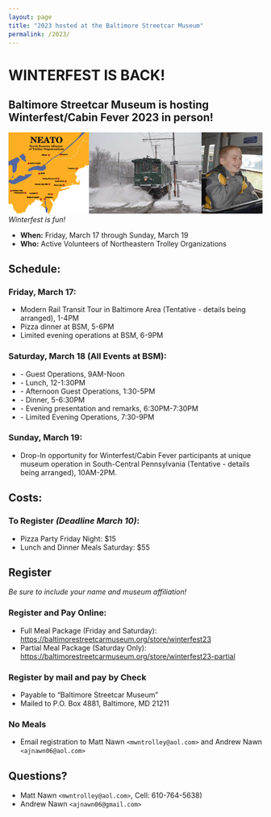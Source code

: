 ```yaml
---
layout: page
title: "2023 hosted at the Baltimore Streetcar Museum"
permalink: /2023/
---
```


# WINTERFEST IS BACK!

## Baltimore Streetcar Museum is hosting Winterfest/Cabin Fever 2023 in person!

![Winterfest 2023 Logo](/assets/images/past/2023.png)
_Winterfest is fun!_

* **When:** Friday, March 17 through Sunday, March 19
* **Who:** Active Volunteers of Northeastern Trolley Organizations


## Schedule:

### Friday, March 17:

- Modern Rail Transit Tour in Baltimore Area (Tentative - details being arranged), 1-4PM
- Pizza dinner at BSM, 5-6PM
- Limited evening operations at BSM, 6-9PM

### Saturday, March 18 (All Events at BSM):

- \-  Guest Operations, 9AM-Noon
- \-  Lunch, 12-1:30PM
- \-  Afternoon Guest Operations, 1:30-5PM
- \-  Dinner, 5-6:30PM
- \-  Evening presentation and remarks, 6:30PM-7:30PM
- \-  Limited Evening Operations, 7:30-9PM

### Sunday, March 19:
- Drop-In opportunity for Winterfest/Cabin Fever participants at unique museum operation in South-Central Pennsylvania (Tentative - details being arranged), 10AM-2PM.


## Costs:

### To Register _(Deadline March 10)_:

- Pizza Party Friday Night: $15
- Lunch and Dinner Meals Saturday: $55


## Register

_Be sure to include your name and museum affiliation!_

### Register and Pay Online:

- Full Meal Package (Friday and Saturday): https://baltimorestreetcarmuseum.org/store/winterfest23
- Partial Meal Package (Saturday Only): https://baltimorestreetcarmuseum.org/store/winterfest23-partial

### Register by mail and pay by Check

- Payable to “Baltimore Streetcar Museum”
- Mailed to P.O. Box 4881, Baltimore, MD 21211

### No Meals

* Email registration to Matt Nawn `<mwntrolley@aol.com>` and Andrew Nawn `<ajnawn06@aol.com>`



## Questions?
* Matt Nawn `<mwntrolley@aol.com>`, Cell: 610-764-5638)
* Andrew Nawn `<ajnawn06@gmail.com>`


